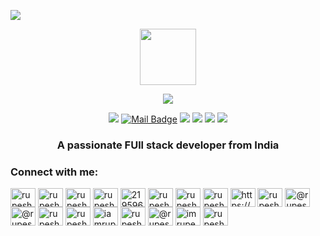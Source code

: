 <a name="readme-top"></a>
![](https://raw.githubusercontent.com/Rupesh9369/Rupesh9369/refs/heads/main/header_1.png)
<div align="center">

[social-x-link]: https://x.com/rupesh9369
[social-x-shield]: https://img.shields.io/badge/-%40Rupesh9369-white?labelColor=black&logo=x&logoColor=white&style=flat-square
[sponsor-link]: https://opencollective.com/Rupesh9369 "Become 🩷 Rupesh9369 Sponsor"
[sponsor-shield]: https://img.shields.io/badge/-Sponsor%20Rupesh9369-f04f88?logo=opencollective&logoColor=white&style=flat-square
<picture>
  <source media="(prefers-color-scheme: dark)" srcset="https://github.com/user-attachments/assets/be780497-5e39-42f2-9a78-4f940ef8f93d">
  <img height="90" src="https://github.com/user-attachments/assets/be780497-5e39-42f2-9a78-4f940ef8f93d
">
 
</picture>


![](https://raw.githubusercontent.com/andreasbm/readme/master/assets/lines/rainbow.png)

[![](https://visitor-badge.laobi.icu/badge?page_id=rupesh9369.rupesh9369)](https://visitor-badge.laobi.icu/badge?page_id=rupesh9369.rupesh9369)
[![Mail Badge](https://img.shields.io/badge/-gmail-c14438?style=flat&logo=Gmail&logoColor=white&link=mailto:rupeshkumarsharma283@gmail.com)](mailto:rupeshkumarsharma283@gmail.com)
[![](https://img.shields.io/github/stars/rupesh9369?color=fefb7b&logo=Undertale)](https://github-readme-stats.vercel.app/api?username=rupesh9369&hide_title=false&hide_border=true&show_icons=true&include_all_commits=true&line_height=20&bg_color=0,EC6C6C,FFD479,FFFC79,73FA79&theme=graywhite&locale=cn)
[![](https://img.shields.io/github/followers/rupesh9369?color=27da6b&logo=Handshake)](https://github.com/rupesh9369?tab=followers)
[![][social-x-shield]][social-x-link]
[![][sponsor-shield]][sponsor-link]



<h3 align="center">A passionate FUll stack developer from India</h3>

<h3 align="left">Connect with me:</h3>
<p align="left">
<a href="https://codepen.io/rupesh9369" target="blank"><img align="center" src="https://raw.githubusercontent.com/rahuldkjain/github-profile-readme-generator/master/src/images/icons/Social/codepen.svg" alt="rupesh9369" height="30" width="40" /></a>
<a href="https://dev.to/rupesh9369" target="blank"><img align="center" src="https://raw.githubusercontent.com/rahuldkjain/github-profile-readme-generator/master/src/images/icons/Social/devto.svg" alt="rupesh9369" height="30" width="40" /></a>
<a href="https://twitter.com/rupesh9369" target="blank"><img align="center" src="https://raw.githubusercontent.com/rahuldkjain/github-profile-readme-generator/master/src/images/icons/Social/twitter.svg" alt="rupesh9369" height="30" width="40" /></a>
<a href="https://linkedin.com/in/rupesh9369" target="blank"><img align="center" src="https://raw.githubusercontent.com/rahuldkjain/github-profile-readme-generator/master/src/images/icons/Social/linked-in-alt.svg" alt="rupesh9369" height="30" width="40" /></a>
<a href="https://stackoverflow.com/users/21959664" target="blank"><img align="center" src="https://raw.githubusercontent.com/rahuldkjain/github-profile-readme-generator/master/src/images/icons/Social/stack-overflow.svg" alt="21959664" height="30" width="40" /></a>
<a href="https://codesandbox.com/rupesh9369" target="blank"><img align="center" src="https://raw.githubusercontent.com/rahuldkjain/github-profile-readme-generator/master/src/images/icons/Social/codesandbox.svg" alt="rupesh9369" height="30" width="40" /></a>
<a href="https://kaggle.com/rupeshdeveloperr" target="blank"><img align="center" src="https://raw.githubusercontent.com/rahuldkjain/github-profile-readme-generator/master/src/images/icons/Social/kaggle.svg" alt="rupeshdeveloperr" height="30" width="40" /></a>
<a href="https://instagram.com/rupesh9369_" target="blank"><img align="center" src="https://raw.githubusercontent.com/rahuldkjain/github-profile-readme-generator/master/src/images/icons/Social/instagram.svg" alt="rupesh9369_" height="30" width="40" /></a>
<a href="https://dribbble.com/https://dribbble.com/rupesh9369" target="blank"><img align="center" src="https://raw.githubusercontent.com/rahuldkjain/github-profile-readme-generator/master/src/images/icons/Social/dribbble.svg" alt="https://dribbble.com/rupesh9369" height="30" width="40" /></a>
<a href="https://www.behance.net/rupesh9369" target="blank"><img align="center" src="https://raw.githubusercontent.com/rahuldkjain/github-profile-readme-generator/master/src/images/icons/Social/behance.svg" alt="rupesh9369" height="30" width="40" /></a>
<a href="https://hashnode.com/@rupesh9369" target="blank"><img align="center" src="https://raw.githubusercontent.com/rahuldkjain/github-profile-readme-generator/master/src/images/icons/Social/hashnode.svg" alt="@rupesh9369" height="30" width="40" /></a>
<a href="https://medium.com/@rupesh9369" target="blank"><img align="center" src="https://raw.githubusercontent.com/rahuldkjain/github-profile-readme-generator/master/src/images/icons/Social/medium.svg" alt="@rupesh9369" height="30" width="40" /></a>
<a href="https://www.codechef.com/users/rupesh9369" target="blank"><img align="center" src="https://cdn.jsdelivr.net/npm/simple-icons@3.1.0/icons/codechef.svg" alt="rupesh9369" height="30" width="40" /></a>
<a href="https://www.hackerrank.com/rupesh9369" target="blank"><img align="center" src="https://raw.githubusercontent.com/rahuldkjain/github-profile-readme-generator/master/src/images/icons/Social/hackerrank.svg" alt="rupesh9369" height="30" width="40" /></a>
<a href="https://codeforces.com/profile/iamrupeshpandit" target="blank"><img align="center" src="https://raw.githubusercontent.com/rahuldkjain/github-profile-readme-generator/master/src/images/icons/Social/codeforces.svg" alt="iamrupeshpandit" height="30" width="40" /></a>
<a href="https://www.leetcode.com/rupesh9369" target="blank"><img align="center" src="https://raw.githubusercontent.com/rahuldkjain/github-profile-readme-generator/master/src/images/icons/Social/leet-code.svg" alt="rupesh9369" height="30" width="40" /></a>
<a href="https://www.hackerearth.com/@rupesh9369" target="blank"><img align="center" src="https://raw.githubusercontent.com/rahuldkjain/github-profile-readme-generator/master/src/images/icons/Social/hackerearth.svg" alt="@rupesh9369" height="30" width="40" /></a>
<a href="https://auth.geeksforgeeks.org/user/imrupeshpandit" target="blank"><img align="center" src="https://raw.githubusercontent.com/rahuldkjain/github-profile-readme-generator/master/src/images/icons/Social/geeks-for-geeks.svg" alt="imrupeshpandit" height="30" width="40" /></a>
<a href="https://www.topcoder.com/members/rupeshdeveloper" target="blank"><img align="center" src="https://raw.githubusercontent.com/rahuldkjain/github-profile-readme-generator/master/src/images/icons/Social/topcoder.svg" alt="rupeshdeveloper" height="30" width="40" /></a>
  
</p>


</div>






